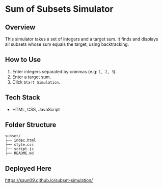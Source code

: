 # Sum of Subsets Simulator

##  Overview
This simulator takes a set of integers and a target sum. It finds and displays all subsets whose sum equals the target, using backtracking.

## How to Use
1. Enter integers separated by commas (e.g: `1, 2, 3`).
2. Enter a target sum.
3. Click `Start Simulation`.

##  Tech Stack
- HTML, CSS, JavaScript

## Folder Structure

```text
subset/
├── index.html         
├── style.css         
├── script.js          
├── README.md         
```

## Deployed Here
 https://saun09.github.io/subset-simulation/

 
